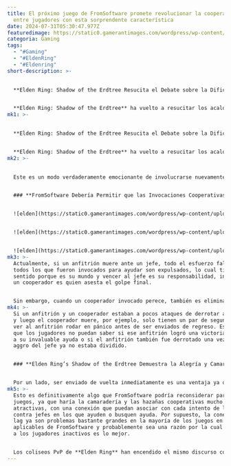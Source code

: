 ```yaml
---
title: El próximo juego de FromSoftware promete revolucionar la cooperación
  entre jugadores con esta sorprendente característica
date: 2024-07-31T05:30:47.977Z
featuredimage: https://static0.gamerantimages.com/wordpress/wp-content/uploads/2024/07/a-3-1.jpg?q=49&fit=crop&w=1100&h=618&dpr=2
categoria: Gaming
tags:
  - "#Gaming"
  - "#EldenRing"
  - "#Eldenring"
short-description: >-
  

  **Elden Ring: Shadow of the Erdtree Resucita el Debate sobre la Dificultad, las Invocaciones y el Cooperativo**


  **Elden Ring: Shadow of the Erdtree** ha vuelto a resucitar los acalorados debates dentro y fuera de la comunidad sobre la dificultad, las invocaciones y el modo cooperativo. Debido a que los juegos de tipo Soulslike de FromSoftware permiten una gran personalización en las construcciones y estilos de juego, inevitablemente hay muchos jugadores que creen que se deben jugar de ciertas maneras, de lo contrario, sus triunfos son considerados como resultado de "trucos" y no genuinos. Sin embargo, aunque el elitismo es evidente en algunos rincones, también existe un lado de la base de fanáticos que se deleita con la alegría compartida de la compañía de otros y sus éxitos indiscriminados.
mk1: >-
  

  **Elden Ring: Shadow of the Erdtree Resucita el Debate sobre la Dificultad, las Invocaciones y el Cooperativo**


  **Elden Ring: Shadow of the Erdtree** ha vuelto a resucitar los acalorados debates dentro y fuera de la comunidad sobre la dificultad, las invocaciones y el modo cooperativo. Debido a que los juegos de tipo Soulslike de FromSoftware permiten una gran personalización en las construcciones y estilos de juego, inevitablemente hay muchos jugadores que creen que se deben jugar de ciertas maneras, de lo contrario, sus triunfos son considerados como resultado de "trucos" y no genuinos. Sin embargo, aunque el elitismo es evidente en algunos rincones, también existe un lado de la base de fanáticos que se deleita con la alegría compartida de la compañía de otros y sus éxitos indiscriminados.
mk2: >-
  

  Este es un modo verdaderamente emocionante de involucrarse nuevamente con el contenido después de que los jugadores ya han derrotado a un jefe, y las invocaciones cooperativas nunca son tan abundantes como cuando se lanza un nuevo juego, como se vio en el caso de **Elden Ring: Shadow of the Erdtree**. El cooperativo generalmente se desaprueba en una primera partida porque, una vez más, puede percibirse como una incapacidad o falta de voluntad para aprender a luchar contra un jefe por uno mismo. Sin embargo, hay muchos jugadores que, cuando han derrotado a un jefe, disfrutan dejando su signo de invocación dorado frente a una puerta de niebla para acompañar a otros que piden ayuda. Aún así, las invocaciones cooperativas de FromSoftware tienen un gran defecto que un futuro juego podría corregir.


  ### **FromSoftware Debería Permitir que las Invocaciones Cooperativas Caídas Especten la Lucha contra el Jefe**


  ![elden](https://static0.gamerantimages.com/wordpress/wp-content/uploads/2024/07/elden_ring_screenshot_2.jpg?q=49&fit=crop&w=750&h=415&dpr=2 "elden")


  ![elden](https://static0.gamerantimages.com/wordpress/wp-content/uploads/2024/07/elden_ring_screenshot_3.jpg?q=49&fit=crop&w=750&h=415&dpr=2 "elden")


  ![elden](https://static0.gamerantimages.com/wordpress/wp-content/uploads/2024/07/elden-ring-tm-2024-06-24-4_08_03-pm.png?q=49&fit=crop&w=750&h=415&dpr=2 "elden")
mk3: >-
  Actualmente, si un anfitrión muere ante un jefe, todo el esfuerzo falla y
  todos los que fueron invocados para ayudar son expulsados, lo cual tiene
  sentido porque es su mundo y vencer al jefe es su responsabilidad, incluso si
  un cooperador es quien asesta el golpe final.


  Sin embargo, cuando un cooperador invocado perece, también es eliminado instantáneamente de esa sesión de emparejamiento y enviado de regreso a su mundo. La lucha contra el jefe continúa sin ese individuo, que lamentablemente no puede quedarse al menos como un fantasma persistente o en una perspectiva de cámara para ver cómo le va al anfitrión después.
mk4: >-
  Si un anfitrión y un cooperador estaban a pocos ataques de derrotar a un jefe
  y luego el cooperador muere, por ejemplo, solo tienen un par de segundos para
  ver al anfitrión rodar en pánico antes de ser enviados de regreso. Es una pena
  que los jugadores no puedan saber si ese anfitrión logró una victoria gracias
  a su invaluable ayuda o si el anfitrión también fue derrotado una vez que el
  aggro del jefe ya no estaba dividido.


  ### **Elden Ring’s Shadow of the Erdtree Demuestra la Alegría y Camaradería del Cooperativo**


  Por un lado, ser enviado de vuelta inmediatamente es una ventaja ya que los jugadores no necesitan esperar mucho para colocar otro signo de invocación. Pero por otro lado, si los jugadores están invertidos en el éxito del anfitrión y sienten que contribuyeron de manera significativa a la lucha contra el jefe, puede ser devastador no saber si su ayuda tuvo algún efecto en su resolución.
mk5: >-
  Esto es definitivamente algo que FromSoftware podría reconsiderar para futuros
  juegos, ya que haría la camaradería y las hazañas cooperativas mucho más
  atractivas, con una conexión que puedan asociar con cada intento de lucha
  contra jefes en los que ayuden o busquen ayuda. Por supuesto, la conexión y el
  lag ya son problemas bastante grandes en la mayoría de los juegos en línea
  aplicables de FromSoftware y probablemente sea una razón por la cual expulsar
  a los jugadores inactivos es lo mejor.


  Los coliseos PvP de **Elden Ring** han encendido el mismo discurso con algunos jugadores molestos porque las gradas del público están desprovistas de NPCs o jugadores, y una función de espectador sería igualmente adecuada para este entorno en teoría, aunque el PvP es una bestia completamente diferente. De cualquier manera, sea cual sea la razón por la cual no es una parte estándar del cooperativo, siempre será un poco decepcionante para los cooperadores no saber cómo se desarrolla una lucha contra un jefe si mueren antes que el anfitrión.
---
```

